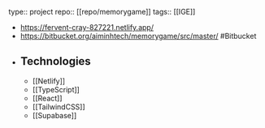 type:: project
repo:: [[repo/memorygame]]
tags:: [[IGE]]

- https://fervent-cray-827221.netlify.app/
- https://bitbucket.org/aiminhtech/memorygame/src/master/ #Bitbucket
- ## Technologies
	- [[Netlify]]
	- [[TypeScript]]
	- [[React]]
	- [[TailwindCSS]]
	- [[Supabase]]